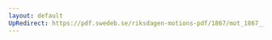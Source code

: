 ```yaml
---
layout: default
UpRedirect: https://pdf.swedeb.se/riksdagen-motions-pdf/1867/mot_1867__fk__00064.pdf
---
```

